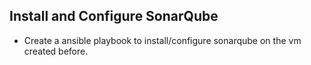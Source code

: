 ## Install and Configure SonarQube

* Create a ansible playbook to install/configure sonarqube on the vm created before.

